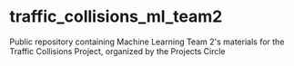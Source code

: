 # traffic_collisions_ml_team2
Public repository containing Machine Learning Team 2's materials for the Traffic Collisions Project, organized by the Projects Circle
